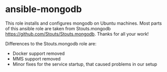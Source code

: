 # ansible-mongodb
This role installs and configures mongodb on Ubuntu machines.
Most parts of this ansible role are taken from Stouts.mongodb https://github.com/Stouts/Stouts.mongodb. Thanks for all 
your work!

Differences to the Stouts.mongodb role are:
- Docker support removed
- MMS support removed
- Minor fixes for the service startup, that caused problems in our setup